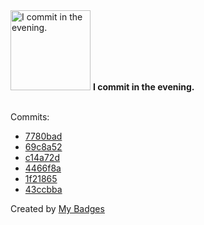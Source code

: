 <img src="https://my-badges.github.io/my-badges/evening-commits.png" alt="I commit in the evening." title="I commit in the evening." width="128">
<strong>I commit in the evening.</strong>
<br><br>

Commits:

- <a href="https://github.com/better-studio/better-amp/commit/7780bad8eabde7c8e4555df11c6c85f6b0cc36f4">7780bad</a>
- <a href="https://github.com/better-studio/better-amp/commit/69c8a522f7d7cd1f10a7255e8fc25587faad8a4e">69c8a52</a>
- <a href="https://github.com/better-studio/better-amp/commit/c14a72d077b9bb9e4ddee4e1e64327cc42cc263d">c14a72d</a>
- <a href="https://github.com/better-studio/better-amp/commit/4466f8a1aef505afc29ed39b9b996e40d7ef5335">4466f8a</a>
- <a href="https://github.com/better-studio/better-amp/commit/1f21865d287ad16256d79b72fa07ffb7701ecdfd">1f21865</a>
- <a href="https://github.com/better-studio/better-amp/commit/43ccbbab6e4e84625beebf6d87d2eabd288b5dc7">43ccbba</a>


Created by <a href="https://github.com/my-badges/my-badges">My Badges</a>